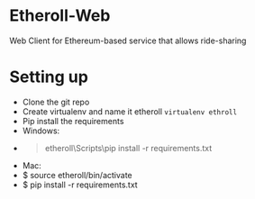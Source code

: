 # Etheroll-Web
Web Client for Ethereum-based service that allows ride-sharing

# Setting up

* Clone the git repo
* Create virtualenv and name it etheroll ``` virtualenv ethroll ```
* Pip install the requirements
* Windows:
* > etheroll\Scripts\pip install -r requirements.txt
* Mac:
* $ source etheroll/bin/activate
* $ pip install -r requirements.txt
